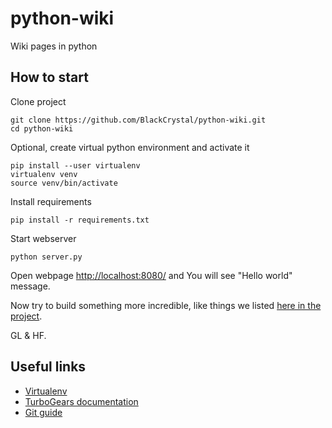 # python-wiki

Wiki pages in python

## How to start

Clone project

```shell
git clone https://github.com/BlackCrystal/python-wiki.git
cd python-wiki
```

Optional, create virtual python environment and activate it

```shell
pip install --user virtualenv
virtualenv venv
source venv/bin/activate
```

Install requirements

```shell
pip install -r requirements.txt
```

Start webserver

```shell
python server.py
```

Open webpage [http://localhost:8080/](http://localhost:8080/) and You will see "Hello world" message.

Now try to build something more incredible, like things we listed [here in the project](https://github.com/BlackCrystal/python-wiki/projects/1).

GL & HF.

## Useful links

- [Virtualenv](https://docs.python-guide.org/dev/virtualenvs/#lower-level-virtualenv)
- [TurboGears documentation](https://turbogears.readthedocs.io/en/latest/index.html)
- [Git guide](https://rogerdudler.github.io/git-guide/)